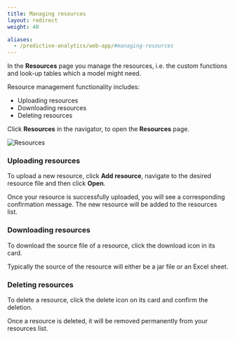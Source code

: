 ```yaml
---
title: Managing resources
layout: redirect
weight: 40

aliases:
  - /predictive-analytics/web-app/#managing-resources
---
```


In the **Resources** page you manage the resources, i.e. the custom functions and look-up tables which a model might need.

Resource management functionality includes:

* Uploading resources
* Downloading resources
* Deleting resources

Click **Resources** in the navigator, to open the **Resources** page. 

![Resources](/images/zementis/zementis-resources.png)

### Uploading resources

To upload a new resource, click **Add resource**, navigate to the desired resource file and then click **Open**. 

Once your resource is successfully uploaded, you will see a corresponding confirmation message. The new resource will be added to the resources list. 


### Downloading resources

To download the source file of a resource, click the download icon in its card.

Typically the source of the resource will either be a jar file or an Excel sheet.

### Deleting resources

To delete a resource, click the delete icon on its card and confirm the deletion.  

Once a resource is deleted, it will be removed permanently from your resources list.